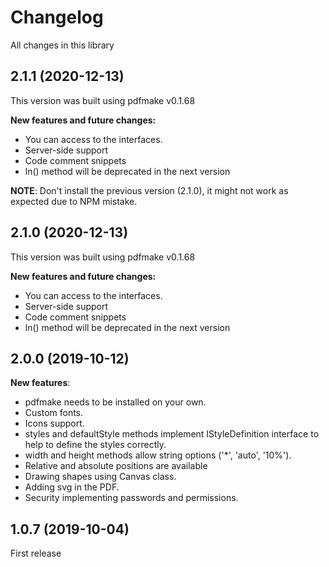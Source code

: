 # Changelog

All changes in this library

## 2.1.1 (2020-12-13)

This version was built using pdfmake v0.1.68

**New features and future changes:**

- You can access to the interfaces.
- Server-side support
- Code comment snippets
- ln() method will be deprecated in the next version

**NOTE**: Don't install the previous version (2.1.0), it might not work as expected due to NPM mistake.

## 2.1.0 (2020-12-13)

This version was built using pdfmake v0.1.68

**New features and future changes:**

- You can access to the interfaces.
- Server-side support
- Code comment snippets
- ln() method will be deprecated in the next version

## 2.0.0 (2019-10-12)

**New features**:

- pdfmake needs to be installed on your own.
- Custom fonts.
- Icons support.
- styles and defaultStyle methods implement IStyleDefinition interface to help to define the styles correctly.
- width and height methods allow string options ('*', 'auto', '10%').
- Relative and absolute positions are available
- Drawing shapes using Canvas class.
- Adding svg in the PDF.
- Security implementing passwords and permissions.

## 1.0.7 (2019-10-04)

First release

